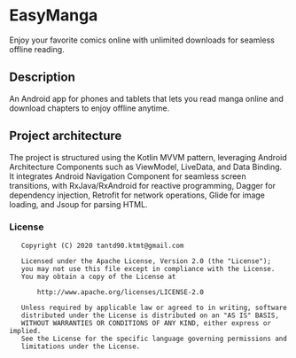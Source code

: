 # EasyManga
Enjoy your favorite comics online with unlimited downloads for seamless offline reading.
<br/>

<h2>Description </h2> An Android app for phones and tablets that lets you read manga online and download chapters to enjoy offline anytime.

<h2>Project architecture</h2> The project is structured using the Kotlin MVVM pattern, leveraging Android Architecture Components such as ViewModel, LiveData, and Data Binding. It integrates Android Navigation Component for seamless screen transitions, with RxJava/RxAndroid for reactive programming, Dagger for dependency injection, Retrofit for network operations, Glide for image loading, and Jsoup for parsing HTML.

### License
```
   Copyright (C) 2020 tantd90.ktmt@gmail.com

   Licensed under the Apache License, Version 2.0 (the "License");
   you may not use this file except in compliance with the License.
   You may obtain a copy of the License at

       http://www.apache.org/licenses/LICENSE-2.0

   Unless required by applicable law or agreed to in writing, software
   distributed under the License is distributed on an "AS IS" BASIS,
   WITHOUT WARRANTIES OR CONDITIONS OF ANY KIND, either express or implied.
   See the License for the specific language governing permissions and
   limitations under the License.
